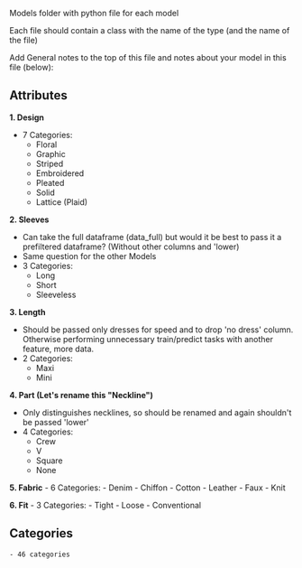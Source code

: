 Models folder with python file for each model

Each file should contain a class with the name of the type (and the name of the file)

Add General notes to the top of this file and notes about your model in this file (below):

## Attributes

**1. Design**
  - 7 Categories:
    - Floral
    - Graphic
    - Striped
    - Embroidered
    - Pleated
    - Solid
    - Lattice (Plaid)


**2. Sleeves**
  - Can take the full dataframe (data_full) but would it be best to pass it a
  prefiltered dataframe? (Without other columns and 'lower)
  - Same question for the other Models
  - 3 Categories:
    - Long
    - Short
    - Sleeveless


**3. Length**

  - Should be passed only dresses for speed and to drop 'no dress' column. Otherwise performing unnecessary train/predict tasks with another feature, more data.
  - 2 Categories:
    - Maxi
    - Mini

**4. Part (Let's rename this "Neckline")**

  - Only distinguishes necklines, so should be renamed and again shouldn't be passed 'lower'
  - 4 Categories:
    - Crew
    - V
    - Square
    - None

**5. Fabric**
    - 6 Categories:
      - Denim
      - Chiffon
      - Cotton
      - Leather
      - Faux
      - Knit

**6. Fit**
    - 3 Categories:
      - Tight
      - Loose
      - Conventional
    
## Categories
    - 46 categories
 
